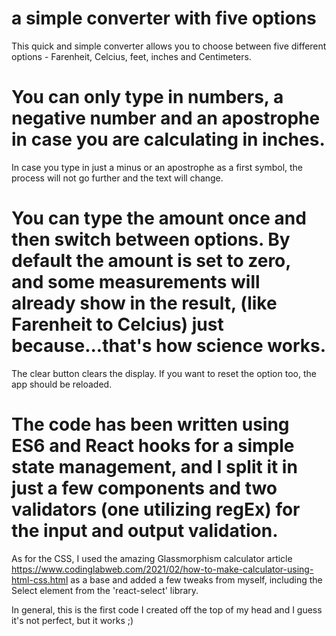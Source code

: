 # a simple converter with five options

This quick and simple converter allows you to choose between five different options - Farenheit, Celcius, feet, inches and Centimeters. 

# You can only type in numbers, a negative number and an apostrophe in case you are calculating in inches. 
In case you type in just a minus or an apostrophe as a first symbol, the process will not go further and the text will change. 

# You can type the amount once and then switch between options. By default the amount is set to zero, and some measurements will already show in the result, (like Farenheit to Celcius) just because...that's how science works. 
The clear button clears the display. 
If you want to reset the option too, the app should be reloaded. 

# The code has been written using ES6 and React hooks for a simple state management, and I split it in just a few components and two validators (one utilizing regEx) for the input and output validation. 
As for the CSS, I used the amazing Glassmorphism calculator article https://www.codinglabweb.com/2021/02/how-to-make-calculator-using-html-css.html as a base and added a few tweaks from myself, including the Select element from the 'react-select' library.


In general, this is the first code I created off the top of my head and I guess it's not perfect, but it works ;) 
